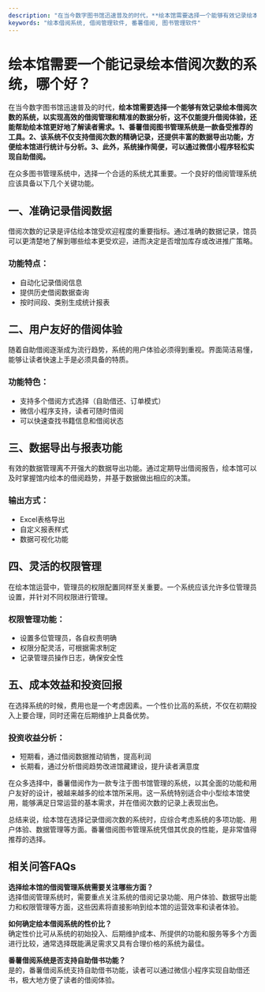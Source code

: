 ```yaml
---
description: "在当今数字图书馆迅速普及的时代，**绘本馆需要选择一个能够有效记录绘本借阅次数的系统，以实现高效的借阅管理和精准的数据分析，这不仅能提升借阅体验，还能帮助绘本馆更好地了解读者需求。1、番薯借阅图书管理系统是一款备受推荐的工具。2、该系统不仅支持借阅次数的精确记录，还提供丰富的数据导出功能，方便绘本馆进行统计与分析。3、此外，系统操作简便，可以通过微信小程序轻松实现自助借阅。**"
keywords: "绘本借阅系统, 借阅管理软件, 番薯借阅, 图书管理软件"
---
```

# 绘本馆需要一个能记录绘本借阅次数的系统，哪个好？

在当今数字图书馆迅速普及的时代，**绘本馆需要选择一个能够有效记录绘本借阅次数的系统，以实现高效的借阅管理和精准的数据分析，这不仅能提升借阅体验，还能帮助绘本馆更好地了解读者需求。1、番薯借阅图书管理系统是一款备受推荐的工具。2、该系统不仅支持借阅次数的精确记录，还提供丰富的数据导出功能，方便绘本馆进行统计与分析。3、此外，系统操作简便，可以通过微信小程序轻松实现自助借阅。**

在众多图书管理系统中，选择一个合适的系统尤其重要。一个良好的借阅管理系统应该具备以下几个关键功能。 

## **一、准确记录借阅数据**

借阅次数的记录是评估绘本馆受欢迎程度的重要指标。通过准确的数据记录，馆员可以更清楚地了解到哪些绘本更受欢迎，进而决定是否增加库存或改进推广策略。

### **功能特点：**
- 自动化记录借阅信息
- 提供历史借阅数据查询
- 按时间段、类别生成统计报表

## **二、用户友好的借阅体验**

随着自助借阅逐渐成为流行趋势，系统的用户体验必须得到重视。界面简洁易懂，能够让读者快速上手是必须具备的特质。

### **功能特色：**
- 支持多个借阅方式选择（自助借还、订单模式）
- 微信小程序支持，读者可随时借阅
- 可以快速查找书籍信息和借阅状态

## **三、数据导出与报表功能**

有效的数据管理离不开强大的数据导出功能。通过定期导出借阅报告，绘本馆可以及时掌握馆内绘本的借阅趋势，并基于数据做出相应的决策。

### **输出方式：**
- Excel表格导出
- 自定义报表样式
- 数据可视化功能

## **四、灵活的权限管理**

在绘本馆运营中，管理员的权限配置同样至关重要。一个系统应该允许多位管理员设置，并针对不同权限进行管理。

### **权限管理功能：**
- 设置多位管理员，各自权责明确
- 权限分配灵活，可根据需求制定
- 记录管理员操作日志，确保安全性

## **五、成本效益和投资回报**

在选择系统的时候，费用也是一个考虑因素。一个性价比高的系统，不仅在初期投入上要合理，同时还需在后期维护上具备优势。

### **投资收益分析：**
- 短期看，通过借阅数据推动销售，提高利润
- 长期看，通过分析借阅趋势改进馆藏建设，提升读者满意度

在众多选择中，番薯借阅作为一款专注于图书馆管理的系统，以其全面的功能和用户友好的设计，被越来越多的绘本馆所采用。这一系统特别适合中小型绘本馆使用，能够满足日常运营的基本需求，并在借阅次数的记录上表现出色。

总结来说，绘本馆在选择记录借阅次数的系统时，应综合考虑系统的多项功能、用户体验、数据管理等方面。番薯借阅图书管理系统凭借其优良的性能，是非常值得推荐的选择。

## 相关问答FAQs

**选择绘本馆的借阅管理系统需要关注哪些方面？**  
选择借阅管理系统时，需要重点关注系统的借阅记录功能、用户体验、数据导出能力和权限管理等方面，这些因素将直接影响到绘本馆的运营效率和读者体验。

**如何确定绘本借阅系统的性价比？**  
确定性价比可从系统的初始投入、后期维护成本、所提供的功能和服务等多个方面进行比较，通常选择既能满足需求又具有合理价格的系统为最佳。

**番薯借阅系统是否支持自助借书功能？**  
是的，番薯借阅系统支持自助借书功能，读者可以通过微信小程序实现自助借还书，极大地方便了读者的借阅体验。
